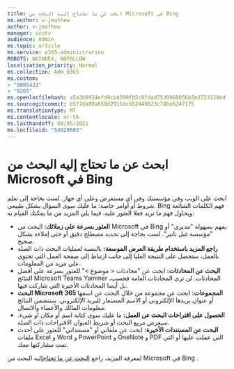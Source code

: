 ```yaml
---
title: ابحث عن ما تحتاج إليه البحث من Microsoft في Bing
ms.author: v-jmathew
author: v-jmathew
manager: scotv
audience: Admin
ms.topic: article
ms.service: o365-administration
ROBOTS: NOINDEX, NOFOLLOW
localization_priority: Normal
ms.collection: Adm_O365
ms.custom:
- "9005423"
- "9265"
ms.openlocfilehash: a5a3b0924efd9cb4399f05c8fdad7530968056b5e2723128edf6cfbc2f92f558
ms.sourcegitcommit: b5f7da89a650d2915dc652449623c78be6247175
ms.translationtype: MT
ms.contentlocale: ar-SA
ms.lasthandoff: 08/05/2021
ms.locfileid: "54029503"
---
```

# <a name="find-what-you-need-with-microsoft-search-in-bing"></a>ابحث عن ما تحتاج إليه البحث من Microsoft في Bing

ابحث على الويب وفي مؤسستك وفي أي مستعرض وعلى أي جهاز. لست بحاجة إلى تعلم شروط أو أوامر خاصة؛ ما عليك سوى السؤال بشكل طبيعي. Bing فهم الكلمات الشائعة ويحاول فهم ما تريد فعلا العثور عليه. فيما يلي المزيد من ما يمكنك القيام به:

- **العثور بسرعة على زملائك:** البحث من Microsoft في Bing يفهم بسهولة "مديري" أو "مؤسسة غيل تانير". لست بحاجة إلى تحديد مصطلح دقيق أو حتى إملاءه بشكل صحيح.
- **راجع المزيد باستخدام طريقة العرض الموسعة:** بالنسبة لعمليات البحث ذات الصلة بالعمل، ستحصل على النتيجة العليا إلى جانب ارتباط إلى صفحة العمل التي تحتوي على مزيد من المعلومات.
- **البحث عن المحادثات:** ابحث عن "محادثات < موضوع >" للعثور بسرعة على أفضل النتائج Microsoft Teams Yammer المحادثات. لن ترى المحادثات العامة فحسب، بل أيضا المحادثات الأخيرة التي شاركت فيها.
- **البحث Microsoft 365 المجموعات:** ابحث عن مجموعة من خلال البحث عن اسمها أو عنوان بريدها الإلكتروني أو الاسم المستعار للبريد الإلكتروني. ستتضمن النتائج معلومات المالك والأعضاء والاتصال.
- **الحصول على اقتراحات البحث عن العمل:** ما عليك سوى كتابة اسم أو مكان أو شيء. سيعرض مربع البحث أو شريط العنوان الاقتراحات ذات الصلة.
- **البحث عن المستندات الأخيرة:** ابحث عن ملفاتي أو "مستنداتي" للعثور على أحدث ملفات Excel و Word و PowerPoint و OneNote و PDF التي عملت عليها أو التي تمت مشاركتها معك.

لمعرفة المزيد، راجع [البحث عن ما تحتاج](https://go.microsoft.com/fwlink/?linkid=2149027)إليه البحث من Microsoft في Bing .
